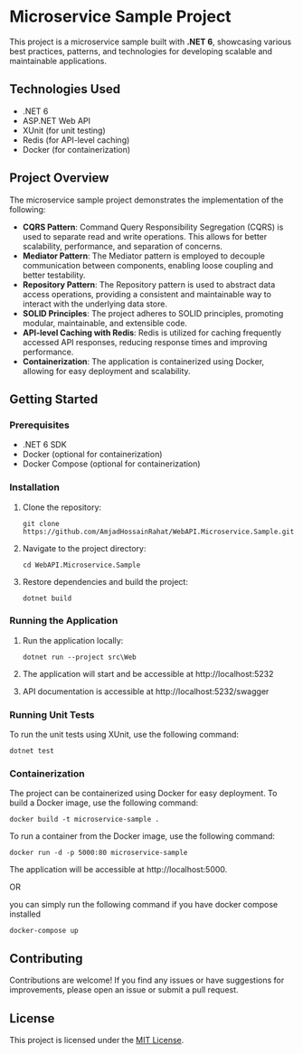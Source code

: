 # Microservice Sample Project

This project is a microservice sample built with **.NET 6**, showcasing various best practices, patterns, and technologies for developing scalable and maintainable applications.

## Technologies Used

- .NET 6
- ASP.NET Web API
- XUnit (for unit testing)
- Redis (for API-level caching)
- Docker (for containerization)

## Project Overview

The microservice sample project demonstrates the implementation of the following:

- **CQRS Pattern**: Command Query Responsibility Segregation (CQRS) is used to separate read and write operations. This allows for better scalability, performance, and separation of concerns.
- **Mediator Pattern**: The Mediator pattern is employed to decouple communication between components, enabling loose coupling and better testability.
- **Repository Pattern**: The Repository pattern is used to abstract data access operations, providing a consistent and maintainable way to interact with the underlying data store.
- **SOLID Principles**: The project adheres to SOLID principles, promoting modular, maintainable, and extensible code.
- **API-level Caching with Redis**: Redis is utilized for caching frequently accessed API responses, reducing response times and improving performance.
- **Containerization**: The application is containerized using Docker, allowing for easy deployment and scalability.

## Getting Started

### Prerequisites

- .NET 6 SDK
- Docker (optional for containerization)
- Docker Compose (optional for containerization)

### Installation

1. Clone the repository:

   ```shell
   git clone https://github.com/AmjadHossainRahat/WebAPI.Microservice.Sample.git
   ```
2. Navigate to the project directory:
	```shell
	cd WebAPI.Microservice.Sample
	```
3. Restore dependencies and build the project:
	```shell
	dotnet build
	```

### Running the Application
1. Run the application locally:

	```shell
	dotnet run --project src\Web
	```
2. The application will start and be accessible at http://localhost:5232
3. API documentation is accessible at http://localhost:5232/swagger

### Running Unit Tests
To run the unit tests using XUnit, use the following command:
```shell
dotnet test
```

### Containerization
The project can be containerized using Docker for easy deployment. To build a Docker image, use the following command:
```shell
docker build -t microservice-sample .
```

To run a container from the Docker image, use the following command:
```shell
docker run -d -p 5000:80 microservice-sample
```
The application will be accessible at http://localhost:5000.

OR

you can simply run the following command if you have docker compose installed

```shell
docker-compose up
```

## Contributing
Contributions are welcome! If you find any issues or have suggestions for improvements, please open an issue or submit a pull request.

## License
This project is licensed under the [MIT License](https://www.mit.edu/~amini/LICENSE.md).